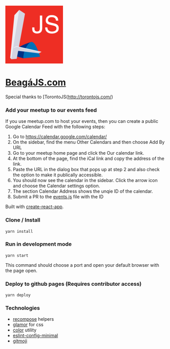 ![img](public/images/apple-icon-180x180.png)

# **[BeagáJS.com](http://beagajs.github.io/)**

Special thanks to [TorontoJS(http://torontojs.com/)

### Add your meetup to our events feed

If you use meetup.com to host your events, then you can create a public Google Calendar Feed with the following steps:

1. Go to https://calendar.google.com/calendar/
2. On the sidebar, find the menu Other Calendars and then choose Add By URL
3. Go to your meetup home page and click the Our calendar link. 
4. At the bottom of the page, find the iCal link and copy the address of the link. 
5. Paste the URL in the dialog box that pops up at step 2 and also check the option to make it publically accessible. 
6. You should now see the calendar in the sidebar. Click the arrow icon and choose the Calendar settings option.
7. The section Calendar Address shows the unqie ID of the calendar. 
8. Submit a PR to the [events.js](beagajs.github.io/blob/master/src/data/events.js) file with the ID


Built with [create-react-app](https://github.com/facebookincubator/create-react-app).

### Clone / Install

```
yarn install
```

### Run in development mode

```
yarn start
```

This command should choose a port and open your default browser with the page open.

### Deploy to github pages (Requires contributor access)

```
yarn deploy
```

### Technologies

- [recompose](https://github.com/acdlite/recompose) helpers
- [glamor](https://github.com/threepointone/glamor) for css
- [color](https://github.com/Qix-/color) utility
- [eslint-config-minimal](https://github.com/alex-wilmer/eslint-config-minimal)
- [gitmoji](https://gitmoji.carloscuesta.me/)
